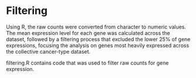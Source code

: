 # Filtering

Using R, the raw counts were converted from character to numeric values. The mean expression level for each gene was calculated across the dataset, followed by a filtering process that excluded the lower 25% of gene expressions, focusing the analysis on genes most heavily expressed across the collective cancer-type dataset.

filtering.R contains code that was used to filter raw counts for gene expression.
